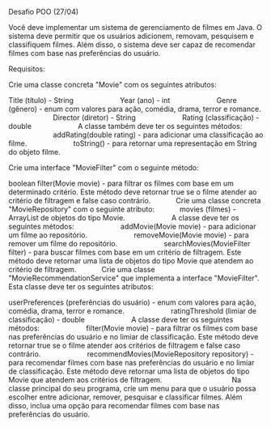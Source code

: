 Desafio POO (27/04)

Você deve implementar um sistema de gerenciamento de filmes em Java. O sistema deve permitir que os usuários adicionem, removam, pesquisem e classifiquem filmes. Além disso, o sistema deve ser capaz de recomendar filmes com base nas preferências do usuário.


Requisitos:

Crie uma classe concreta "Movie" com os seguintes atributos:

Title (título) - String
            
Year (ano) - int
            
Genre (gênero) - enum com valores para ação, comédia, drama, terror e romance.
            
Director (diretor) - String
            
Rating (classificação) - double
            
A classe também deve ter os seguintes métodos:
            
addRating(double rating) - para adicionar uma classificação ao filme.
            
toString() - para retornar uma representação em String do objeto filme.

Crie uma interface "MovieFilter" com o seguinte método:

boolean filter(Movie movie) - para filtrar os filmes com base em um determinado critério. Este método deve retornar true se o filme atender ao critério de filtragem e false caso contrário.
      
Crie uma classe concreta "MovieRepository" com o seguinte atributo:
      
movies (filmes) - ArrayList de objetos do tipo Movie.
            
A classe deve ter os seguintes métodos:
            
addMovie(Movie movie) - para adicionar um filme ao repositório.
            
removeMovie(Movie movie) - para remover um filme do repositório.
            
searchMovies(MovieFilter filter) - para buscar filmes com base em um critério de filtragem. Este método deve retornar uma lista de objetos do tipo Movie que atendem ao critério de filtragem.
      
Crie uma classe "MovieRecommendationService" que implementa a interface "MovieFilter".
Esta classe deve ter os seguintes atributos:

userPreferences (preferências do usuário) - enum com valores para ação, comédia, drama, terror e romance.
            
ratingThreshold (limiar de classificação) - double
            
A classe deve ter os seguintes métodos:
            
filter(Movie movie) - para filtrar os filmes com base nas preferências do usuário e no limiar de classificação. Este método deve retornar true se o filme atender aos critérios de filtragem e false caso contrário.
            
recommendMovies(MovieRepository repository) - para recomendar filmes com base nas preferências do usuário e no limiar de classificação. Este método deve retornar uma lista de objetos do tipo Movie que atendem aos critérios de filtragem.
            
      
Na classe principal do seu programa, crie um menu para que o usuário possa escolher entre adicionar, remover, pesquisar e classificar filmes. Além disso, inclua uma opção para recomendar filmes com base nas preferências do usuário.